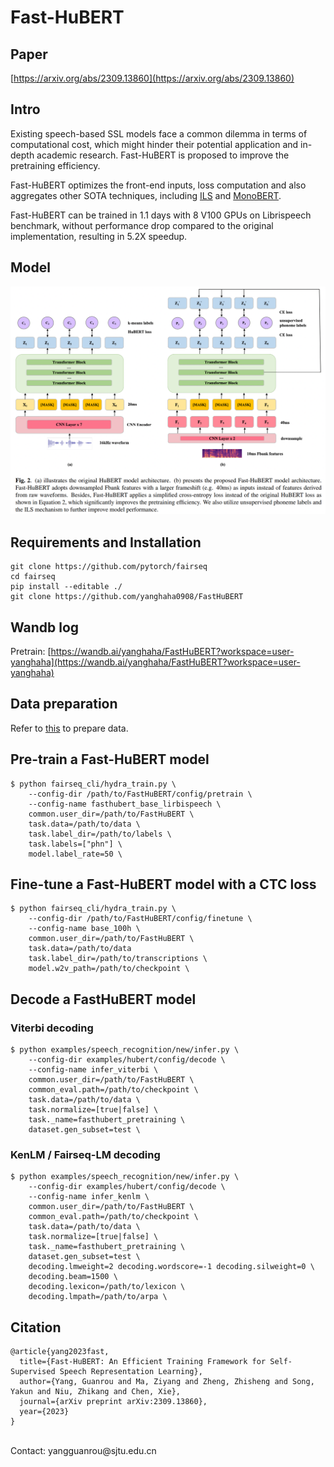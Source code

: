 # __Fast-HuBERT__
## Paper
[https://arxiv.org/abs/2309.13860](https://arxiv.org/abs/2309.13860)
## Intro 
Existing speech-based SSL models face a common dilemma in terms of computational cost, which might hinder their potential application and in-depth academic research. Fast-HuBERT is proposed to improve the pretraining efficiency.

Fast-HuBERT optimizes the front-end inputs, loss computation and also aggregates other SOTA techniques, including [ILS](https://github.com/microsoft/UniSpeech) and [MonoBERT](https://arxiv.org/abs/2306.08920).

Fast-HuBERT can be trained in 1.1 days with 8 V100 GPUs on Librispeech benchmark, without performance drop compared to the original implementation, resulting in 5.2X speedup. 


## Model 
![Alt text](model.png)


## Requirements and Installation
```
git clone https://github.com/pytorch/fairseq
cd fairseq
pip install --editable ./
git clone https://github.com/yanghaha0908/FastHuBERT
```

## Wandb log
Pretrain:
[https://wandb.ai/yanghaha/FastHuBERT?workspace=user-yanghaha](https://wandb.ai/yanghaha/FastHuBERT?workspace=user-yanghaha)  
<!-- Finetune:
[S1]() &ensp;[S2]()&ensp; [S3]()&ensp; [S4]()&ensp; [S5]()&ensp; [S6]()&ensp; [S7]()&ensp; [S8]() -->


## Data preparation
<!-- Refer to [this](https://github.com/chenxie95/fairseq-asr/blob/main/examples/speech_recognition_sjtu/prep_data_npyfile.py) to extract Fbank features.  private repo 这行需要写吗?-->

Refer to [this](https://github.com/facebookresearch/fairseq/tree/main/examples/hubert#data-preparation) to prepare data.  


## Pre-train a Fast-HuBERT model

```
$ python fairseq_cli/hydra_train.py \
    --config-dir /path/to/FastHuBERT/config/pretrain \
    --config-name fasthubert_base_lirbispeech \
    common.user_dir=/path/to/FastHuBERT \
    task.data=/path/to/data \
    task.label_dir=/path/to/labels \
    task.labels=["phn"] \
    model.label_rate=50 \
```


## Fine-tune a Fast-HuBERT model with a CTC loss

```
$ python fairseq_cli/hydra_train.py \
    --config-dir /path/to/FastHuBERT/config/finetune \
    --config-name base_100h \
    common.user_dir=/path/to/FastHuBERT \
    task.data=/path/to/data 
    task.label_dir=/path/to/transcriptions \
    model.w2v_path=/path/to/checkpoint \
```


## Decode a FastHuBERT model

### Viterbi decoding
```
$ python examples/speech_recognition/new/infer.py \
    --config-dir examples/hubert/config/decode \
    --config-name infer_viterbi \
    common.user_dir=/path/to/FastHuBERT \
    common_eval.path=/path/to/checkpoint \
    task.data=/path/to/data \
    task.normalize=[true|false] \
    task._name=fasthubert_pretraining \
    dataset.gen_subset=test \
```

### KenLM / Fairseq-LM decoding
```
$ python examples/speech_recognition/new/infer.py \
    --config-dir examples/hubert/config/decode \
    --config-name infer_kenlm \
    common.user_dir=/path/to/FastHuBERT \
    common_eval.path=/path/to/checkpoint \
    task.data=/path/to/data \
    task.normalize=[true|false] \
    task._name=fasthubert_pretraining \
    dataset.gen_subset=test \
    decoding.lmweight=2 decoding.wordscore=-1 decoding.silweight=0 \
    decoding.beam=1500 \
    decoding.lexicon=/path/to/lexicon \
    decoding.lmpath=/path/to/arpa \
```



## Citation
```
@article{yang2023fast,  
  title={Fast-HuBERT: An Efficient Training Framework for Self-Supervised Speech Representation Learning},  
  author={Yang, Guanrou and Ma, Ziyang and Zheng, Zhisheng and Song, Yakun and Niu, Zhikang and Chen, Xie},  
  journal={arXiv preprint arXiv:2309.13860},  
  year={2023}
}
```
<br>
Contact: yangguanrou@sjtu.edu.cn